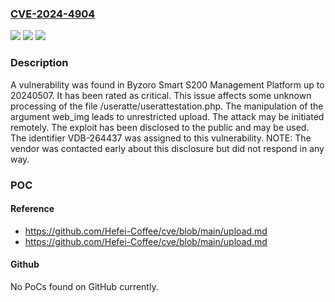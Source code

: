 ### [CVE-2024-4904](https://cve.mitre.org/cgi-bin/cvename.cgi?name=CVE-2024-4904)
![](https://img.shields.io/static/v1?label=Product&message=Smart%20S200%20Management%20Platform&color=blue)
![](https://img.shields.io/static/v1?label=Version&message=%3D%2020240507%20&color=brighgreen)
![](https://img.shields.io/static/v1?label=Vulnerability&message=CWE-434%20Unrestricted%20Upload&color=brighgreen)

### Description

A vulnerability was found in Byzoro Smart S200 Management Platform up to 20240507. It has been rated as critical. This issue affects some unknown processing of the file /useratte/userattestation.php. The manipulation of the argument web_img leads to unrestricted upload. The attack may be initiated remotely. The exploit has been disclosed to the public and may be used. The identifier VDB-264437 was assigned to this vulnerability. NOTE: The vendor was contacted early about this disclosure but did not respond in any way.

### POC

#### Reference
- https://github.com/Hefei-Coffee/cve/blob/main/upload.md
- https://github.com/Hefei-Coffee/cve/blob/main/upload.md

#### Github
No PoCs found on GitHub currently.

